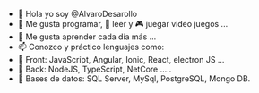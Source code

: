 - 👋 Hola yo soy @AlvaroDesarollo
- 👀 Me gusta programar, :open_book: leer y :video_game: juegar video juegos ...
- 🌱 Me gusta aprender cada día más ...
- 📫 Conozco y práctico lenguajes como:
- :mage: Front: JavaScript, Angular, Ionic, React, electron JS ...
- :vampire: Back: NodeJS, TypeScript, NetCore .....
- :zombie: Bases de datos: SQL Server, MySql, PostgreSQL, Mongo DB.

<!---
AlvaroDesarollo/AlvaroDesarollo is a ✨ special ✨ repository because its `README.md` (this file) appears on your GitHub profile.
You can click the Preview link to take a look at your changes.
--->
